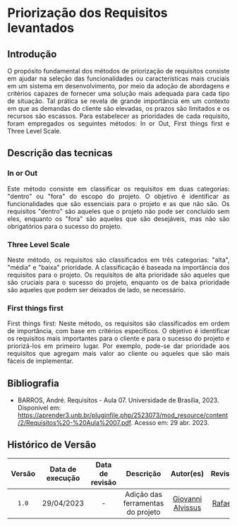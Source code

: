# Priorização dos Requisitos levantados

## Introdução

<div style="text-align:justify">
O propósito fundamental dos métodos de priorização de requisitos consiste em ajudar na seleção das funcionalidades ou características mais cruciais em um sistema em desenvolvimento, por meio da adoção de abordagens e critérios capazes de fornecer uma solução mais adequada para cada tipo de situação. Tal prática se revela de grande importância em um contexto em que as demandas do cliente são elevadas, os prazos são limitados e os recursos são escassos. Para estabelecer as prioridades de cada requisito, foram empregados os seguintes métodos: In or Out, First things first e Three Level Scale.
</div>

## Descrição das tecnicas

### In or Out

<div style="text-align: justify">
Este método consiste em classificar os requisitos em duas categorias: "dentro" ou "fora" do escopo do projeto. O objetivo é identificar as funcionalidades que são essenciais para o projeto e as que não são. Os requisitos "dentro" são aqueles que o projeto não pode ser concluído sem eles, enquanto os "fora" são aqueles que são desejáveis, mas não são obrigatórios para o sucesso do projeto.
</div>

### Three Level Scale

<div style="text-align: justify">
Neste método, os requisitos são classificados em três categorias: "alta", "média" e "baixa" prioridade. A classificação é baseada na importância dos requisitos para o projeto. Os requisitos de alta prioridade são aqueles que são cruciais para o sucesso do projeto, enquanto os de baixa prioridade são aqueles que podem ser deixados de lado, se necessário.
</div>

### First things first

<div style="text-align: justify">
First things first: Neste método, os requisitos são classificados em ordem de importância, com base em critérios específicos. O objetivo é identificar os requisitos mais importantes para o cliente e para o sucesso do projeto e priorizá-los em primeiro lugar. Por exemplo, pode-se dar prioridade aos requisitos que agregam mais valor ao cliente ou aqueles que são mais fáceis de implementar.
</div>

## Bibliografia

- BARROS, André. Requisitos - Aula 07. Universidade de Brasília, 2023. Disponível em: <https://aprender3.unb.br/pluginfile.php/2523073/mod_resource/content/2/Requisitos%20-%20Aula%2007.pdf>. Acesso em: 29 abr. 2023.

## Histórico de Versão

| Versão | Data de execução  | Data de revisão |  Descrição    | Autor(es)     |  Revisor(es)  |
| :----: | :---------------: | :-------------: | :-----------: | :-----------: | :-----------: |
| `1.0` | 29/04/2023 | - | Adição das ferramentas do projeto | [Giovanni Alvissus](https://github.com/giovanni1106) | [Rafael Bosi](https://github.com/StrangeUnit28) |



